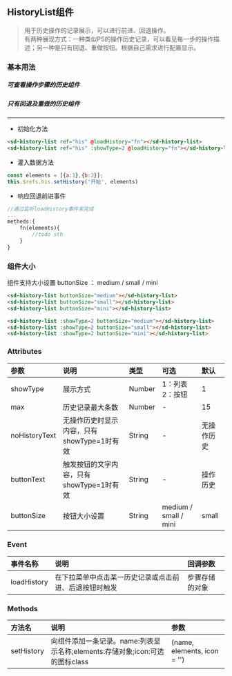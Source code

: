 ## HistoryList组件
>用于历史操作的记录展示，可以进行前进、回退操作。  
>有两种展现方式：一种类似PS的操作历史记录，可以看见每一步的操作描述；另一种是只有回退、重做按钮。根据自己需求进行配置显示。
### 基本用法
<div class="code_div">

##### 可查看操作步骤的历史组件   <sd-history-list></sd-history-list>   
##### 只有回退及重做的历史组件    <sd-history-list :showType=2></sd-history-list>

---
* 初始化方法
``` html
<sd-history-list ref="his" @loadHistory="fn"></sd-history-list>
<sd-history-list ref="his" :showType=2 @loadHistory="fn"></sd-history-list>
```
* 灌入数据方法
``` js
const elements = [{a:1},{b:2}];
this.$refs.his.setHistory('开始', elements)
```
* 响应回退前进事件
``` js
//通过监听loadHistory事件来完成
...
metheds:{
    fn(elements){
        //todo sth
    }
}
```
</div>

### 组件大小
<div class="code_div">

组件支持大小设置 buttonSize ： medium / small / mini    
<sd-history-list buttonSize="medium"></sd-history-list>
<sd-history-list buttonSize="small" style="margin:10px 10px 0;"></sd-history-list>
<sd-history-list buttonSize="mini"></sd-history-list>   

<sd-history-list :showType=2 buttonSize="medium"></sd-history-list>
<sd-history-list :showType=2 buttonSize="small" style="margin:0 10px;"></sd-history-list>
<sd-history-list :showType=2 buttonSize="mini"></sd-history-list>


``` html
<sd-history-list buttonSize="medium"></sd-history-list>
<sd-history-list buttonSize="small"></sd-history-list>
<sd-history-list buttonSize="mini"></sd-history-list>  

<sd-history-list :showType=2 buttonSize="medium"></sd-history-list>
<sd-history-list :showType=2 buttonSize="small"></sd-history-list>
<sd-history-list :showType=2 buttonSize="mini"></sd-history-list>
```

</div>

### Attributes
参数|说明|类型|可选|默认
:---|:---|:---|:---|:---
showType|展示方式|Number|1：列表2：按钮|1
max|历史记录最大条数|Number|-|15
noHistoryText|无操作历史时显示内容，只有showType=1时有效|String|-|无操作历史
buttonText|触发按钮的文字内容，只有showType=1时有效|String|-|操作历史
buttonSize|按钮大小设置|String|medium / small / mini  |small


### Event
事件名称|说明|回调参数
:---|:---|:---
loadHistory|在下拉菜单中点击某一历史记录或点击前进、后退按钮时触发|步骤存储的对象

### Methods
方法名|说明|参数
:---|:---|:---
setHistory|向组件添加一条记录。name:列表显示名称;elements:存储对象;icon:可选的图标class|(name, elements, icon = '')
